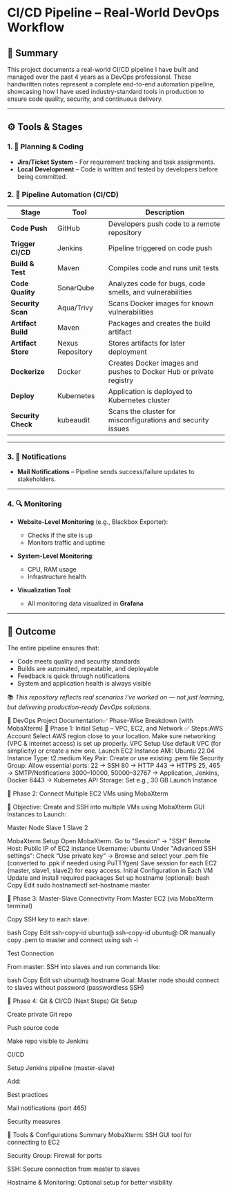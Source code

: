# CI/CD Pipeline – Real-World DevOps Workflow

## 🧠 Summary

This project documents a real-world CI/CD pipeline I have built and managed over the past 4 years as a DevOps professional. These handwritten notes represent a complete end-to-end automation pipeline, showcasing how I have used industry-standard tools in production to ensure code quality, security, and continuous delivery.

---

## ⚙️ Tools & Stages

### 1. 🧾 Planning & Coding
- **Jira/Ticket System** – For requirement tracking and task assignments.
- **Local Development** – Code is written and tested by developers before being committed.

### 2. 🚀 Pipeline Automation (CI/CD)

| Stage | Tool | Description |
|-------|------|-------------|
| **Code Push** | GitHub | Developers push code to a remote repository |
| **Trigger CI/CD** | Jenkins | Pipeline triggered on code push |
| **Build & Test** | Maven | Compiles code and runs unit tests |
| **Code Quality** | SonarQube | Analyzes code for bugs, code smells, and vulnerabilities |
| **Security Scan** | Aqua/Trivy | Scans Docker images for known vulnerabilities |
| **Artifact Build** | Maven | Packages and creates the build artifact |
| **Artifact Store** | Nexus Repository | Stores artifacts for later deployment |
| **Dockerize** | Docker | Creates Docker images and pushes to Docker Hub or private registry |
| **Deploy** | Kubernetes | Application is deployed to Kubernetes cluster |
| **Security Check** | kubeaudit | Scans the cluster for misconfigurations and security issues |

---

### 3. 📩 Notifications
- **Mail Notifications** – Pipeline sends success/failure updates to stakeholders.

---

### 4. 🔍 Monitoring

- **Website-Level Monitoring** (e.g., Blackbox Exporter):
  - Checks if the site is up
  - Monitors traffic and uptime

- **System-Level Monitoring**:
  - CPU, RAM usage
  - Infrastructure health

- **Visualization Tool**:
  - All monitoring data visualized in **Grafana**

---

## 📌 Outcome

The entire pipeline ensures that:
- Code meets quality and security standards
- Builds are automated, repeatable, and deployable
- Feedback is quick through notifications
- System and application health is always visible


📚 *This repository reflects real scenarios I've worked on — not just learning, but delivering production-ready DevOps solutions.*

🚀 DevOps Project Documentation✅ Phase-Wise Breakdown (with MobaXterm)
🔹 Phase 1: Initial Setup – VPC, EC2, and Network
✅ Steps:AWS Account
Select AWS region close to your location.
Make sure networking (VPC & internet access) is set up properly.
VPC Setup
Use default VPC (for simplicity) or create a new one.
Launch EC2 Instance
AMI: Ubuntu 22.04
Instance Type: t2.medium
Key Pair: Create or use existing .pem file
Security Group: Allow essential ports:
22 → SSH
80 → HTTP
443 → HTTPS
25, 465 → SMTP/Notifications
3000–10000, 50000–32767 → Application, Jenkins, Docker
6443 → Kubernetes API
Storage: Set e.g., 30 GB
Launch Instance

🔹 Phase 2: Connect Multiple EC2 VMs using MobaXterm

🎯 Objective: Create and SSH into multiple VMs using MobaXterm GUI
Instances to Launch:

Master Node
Slave 1
Slave 2

MobaXterm Setup
Open MobaXterm.
Go to "Session" → "SSH"
Remote Host: Public IP of EC2 instance
Username: ubuntu
Under "Advanced SSH settings":
Check “Use private key” → Browse and select your .pem file (converted to .ppk if needed using PuTTYgen)
Save session for each EC2 (master, slave1, slave2) for easy access.
Initial Configuration in Each VM
Update and install required packages
Set up hostname (optional):
bash
Copy
Edit
sudo hostnamectl set-hostname master

🔹 Phase 3: Master-Slave Connectivity
From Master EC2 (via MobaXterm terminal)

Copy SSH key to each slave:

bash
Copy
Edit
ssh-copy-id ubuntu@<slave1-private-ip>
ssh-copy-id ubuntu@<slave2-private-ip>
OR manually copy .pem to master and connect using ssh -i

Test Connection

From master: SSH into slaves and run commands like:

bash
Copy
Edit
ssh ubuntu@<slave1>
hostname
Goal: Master node should connect to slaves without password (passwordless SSH)

🔹 Phase 4: Git & CI/CD (Next Steps)
Git Setup

Create private Git repo

Push source code

Make repo visible to Jenkins

CI/CD

Setup Jenkins pipeline (master-slave)

Add:

Best practices

Mail notifications (port 465)

Security measures

🧰 Tools & Configurations Summary
MobaXterm: SSH GUI tool for connecting to EC2

Security Group: Firewall for ports

SSH: Secure connection from master to slaves

Hostname & Monitoring: Optional setup for better visibility

